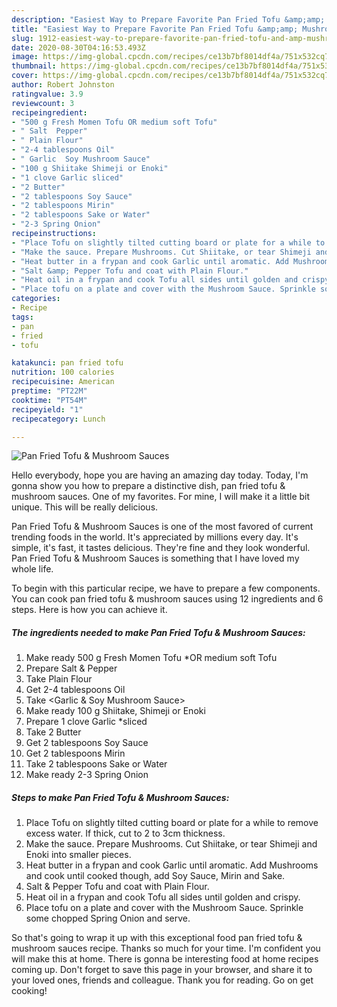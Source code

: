 ```yaml
---
description: "Easiest Way to Prepare Favorite Pan Fried Tofu &amp;amp; Mushroom Sauces"
title: "Easiest Way to Prepare Favorite Pan Fried Tofu &amp;amp; Mushroom Sauces"
slug: 1912-easiest-way-to-prepare-favorite-pan-fried-tofu-and-amp-mushroom-sauces
date: 2020-08-30T04:16:53.493Z
image: https://img-global.cpcdn.com/recipes/ce13b7bf8014df4a/751x532cq70/pan-fried-tofu-mushroom-sauces-recipe-main-photo.jpg
thumbnail: https://img-global.cpcdn.com/recipes/ce13b7bf8014df4a/751x532cq70/pan-fried-tofu-mushroom-sauces-recipe-main-photo.jpg
cover: https://img-global.cpcdn.com/recipes/ce13b7bf8014df4a/751x532cq70/pan-fried-tofu-mushroom-sauces-recipe-main-photo.jpg
author: Robert Johnston
ratingvalue: 3.9
reviewcount: 3
recipeingredient:
- "500 g Fresh Momen Tofu OR medium soft Tofu"
- " Salt  Pepper"
- " Plain Flour"
- "2-4 tablespoons Oil"
- " Garlic  Soy Mushroom Sauce"
- "100 g Shiitake Shimeji or Enoki"
- "1 clove Garlic sliced"
- "2 Butter"
- "2 tablespoons Soy Sauce"
- "2 tablespoons Mirin"
- "2 tablespoons Sake or Water"
- "2-3 Spring Onion"
recipeinstructions:
- "Place Tofu on slightly tilted cutting board or plate for a while to remove excess water. If thick, cut to 2 to 3cm thickness."
- "Make the sauce. Prepare Mushrooms. Cut Shiitake, or tear Shimeji and Enoki into smaller pieces."
- "Heat butter in a frypan and cook Garlic until aromatic. Add Mushrooms and cook until cooked though, add Soy Sauce, Mirin and Sake."
- "Salt &amp; Pepper Tofu and coat with Plain Flour."
- "Heat oil in a frypan and cook Tofu all sides until golden and crispy."
- "Place tofu on a plate and cover with the Mushroom Sauce. Sprinkle some chopped Spring Onion and serve."
categories:
- Recipe
tags:
- pan
- fried
- tofu

katakunci: pan fried tofu 
nutrition: 100 calories
recipecuisine: American
preptime: "PT22M"
cooktime: "PT54M"
recipeyield: "1"
recipecategory: Lunch

---
```



![Pan Fried Tofu &amp; Mushroom Sauces](https://img-global.cpcdn.com/recipes/ce13b7bf8014df4a/751x532cq70/pan-fried-tofu-mushroom-sauces-recipe-main-photo.jpg)

Hello everybody, hope you are having an amazing day today. Today, I'm gonna show you how to prepare a distinctive dish, pan fried tofu &amp; mushroom sauces. One of my favorites. For mine, I will make it a little bit unique. This will be really delicious.



Pan Fried Tofu &amp; Mushroom Sauces is one of the most favored of current trending foods in the world. It's appreciated by millions every day. It's simple, it's fast, it tastes delicious. They're fine and they look wonderful. Pan Fried Tofu &amp; Mushroom Sauces is something that I have loved my whole life.


To begin with this particular recipe, we have to prepare a few components. You can cook pan fried tofu &amp; mushroom sauces using 12 ingredients and 6 steps. Here is how you can achieve it.

<!--inarticleads1-->

##### The ingredients needed to make Pan Fried Tofu &amp; Mushroom Sauces:

1. Make ready 500 g Fresh Momen Tofu *OR medium soft Tofu
1. Prepare  Salt &amp; Pepper
1. Take  Plain Flour
1. Get 2-4 tablespoons Oil
1. Take  &lt;Garlic &amp; Soy Mushroom Sauce&gt;
1. Make ready 100 g Shiitake, Shimeji or Enoki
1. Prepare 1 clove Garlic *sliced
1. Take 2 Butter
1. Get 2 tablespoons Soy Sauce
1. Get 2 tablespoons Mirin
1. Take 2 tablespoons Sake or Water
1. Make ready 2-3 Spring Onion




<!--inarticleads2-->

##### Steps to make Pan Fried Tofu &amp; Mushroom Sauces:

1. Place Tofu on slightly tilted cutting board or plate for a while to remove excess water. If thick, cut to 2 to 3cm thickness.
1. Make the sauce. Prepare Mushrooms. Cut Shiitake, or tear Shimeji and Enoki into smaller pieces.
1. Heat butter in a frypan and cook Garlic until aromatic. Add Mushrooms and cook until cooked though, add Soy Sauce, Mirin and Sake.
1. Salt &amp; Pepper Tofu and coat with Plain Flour.
1. Heat oil in a frypan and cook Tofu all sides until golden and crispy.
1. Place tofu on a plate and cover with the Mushroom Sauce. Sprinkle some chopped Spring Onion and serve.




So that's going to wrap it up with this exceptional food pan fried tofu &amp; mushroom sauces recipe. Thanks so much for your time. I'm confident you will make this at home. There is gonna be interesting food at home recipes coming up. Don't forget to save this page in your browser, and share it to your loved ones, friends and colleague. Thank you for reading. Go on get cooking!
